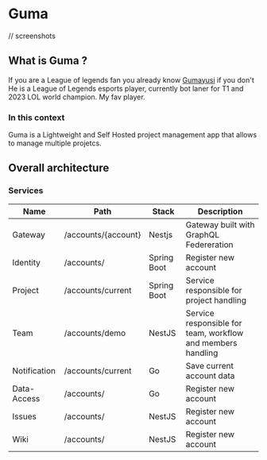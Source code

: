 # Guma

// screenshots

## What is Guma ?

If you are a League of legends fan you already know [Gumayusi](https://en.wikipedia.org/wiki/Gumayusi) if you don't He is a League of Legends esports player, currently bot laner for T1 and 2023 LOL world champion. My fav player.

### In this context

Guma is a Lightweight and Self Hosted project management app that allows to manage multiple projetcs.

## Overall architecture

### Services

Name	| Path	| Stack	|  Description  |
------------- | -------------------- | ------------- | ----------- |
Gateway	| /accounts/{account}	| Nestjs  |  Gateway built with GraphQL Federeration	|  | 	
Identity	| /accounts/	| Spring Boot |  Register new account	|
Project	| /accounts/current	| Spring Boot | Service responsible for project handling	|
Team	| /accounts/demo	| NestJS|  Service responsible for team, workflow and members     handling	|
Notification	| /accounts/current	| Go  | Save current account data	| 
Data-Access	| /accounts/	| Go |  Register new account	|
Issues	| /accounts/	| NestJS |  Register new account	|
Wiki	| /accounts/	| NestJS |  Register new account	|
